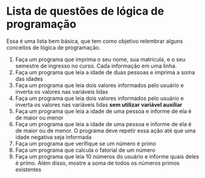 # Lista de questões de lógica de programação
Essa é uma lista bem básica, que tem como objetivo relembrar alguns conceitos de lógica de programação. 

1. Faça um programa que imprima o seu nome, sua matrícula, e o seu semestre de ingresso no curso. Cada informação em uma linha.
1. Faça um programa que leia a idade de duas pessoas e imprima a soma das idades
1. Faça um programa que leia dois valores informados pelo usuário e inverta os valores nas variáveis lidas
1. Faça um programa que leia dois valores informados pelo usuário e inverta os valores nas variáveis lidas **sem utilizar variável auxiliar**
1. Faça um programa que leia a idade de uma pessoa e informe de ela é de maior ou menor
1. Faça um programa que leia a idade de uma pessoa e informe de ela é de maior ou de menor. O programa deve repetir essa ação até que uma idade negativa seja informada
1. Faça um programa que verifique se um número é primo
1. Faça um programa que calcula o fatorial de um número
1. Faça um programa que leia 10 números do usuário e informe quais deles é primo. Além disso, mostre a soma de todos os números primos existentes